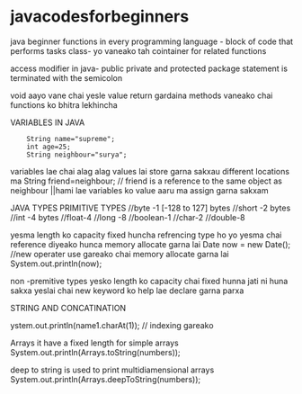 # javacodesforbeginners
java beginner
functions in every programming language - block of code that performs tasks
class- yo vaneako tah cointainer for related functions

access modifier in java- public private and protected
package statement is terminated with the semicolon


void aayo vane chai yesle value return gardaina
methods vaneako chai functions ko bhitra lekhincha

VARIABLES IN JAVA

        String name="supreme";
        int age=25;
        String neighbour="surya";
variables lae chai alag alag values lai store garna sakxau different locations ma
        String friend=neighbour; // friend is a reference to the same object as neighbour ||hami lae variables ko value aaru ma assign garna sakxam

JAVA TYPES
PRIMITIVE TYPES 
//byte -1 [-128 to 127] bytes
//short -2 bytes
//int -4 bytes
//float-4
//long -8
//boolean-1
//char-2
//double-8

yesma length ko capacity fixed huncha
refrencing type ho yo yesma chai reference diyeako hunca memory allocate garna lai
 Date now = new Date(); //new operater use gareako chai memory allocate garna lai
        System.out.println(now);

non -premitive types yesko length ko capacity chai fixed hunna jati ni huna sakxa
yeslai chai new keyword ko help lae declare garna parxa


STRING AND CONCATINATION


ystem.out.println(name1.charAt(1));   // indexing gareako

Arrays 
it have a fixed length
for simple arrays System.out.println(Arrays.toString(numbers));

deep to string is used to print multidiamensional arrays
System.out.println(Arrays.deepToString(numbers));
